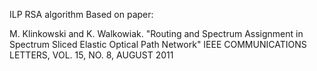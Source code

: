 ILP RSA algorithm Based on paper: 

M. Klinkowski and K. Walkowiak. "Routing and Spectrum Assignment in Spectrum Sliced Elastic Optical Path Network"
IEEE COMMUNICATIONS LETTERS, VOL. 15, NO. 8, AUGUST 2011
